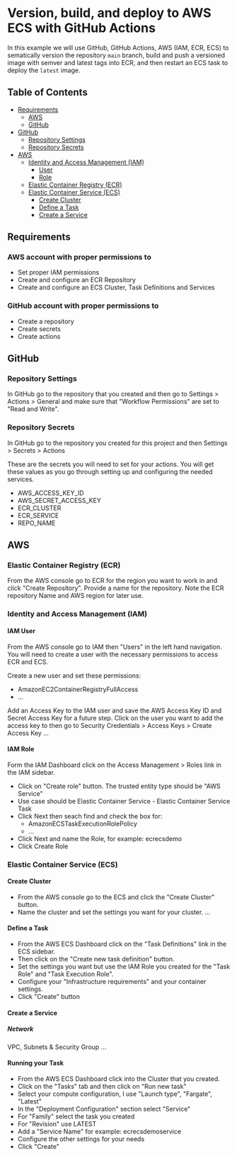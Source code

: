 # Version, build, and deploy to AWS ECS with GitHub Actions

In this example we will use GitHub, GitHub Actions, AWS (IAM, ECR, ECS) to sematically version the repository `main` branch, build and push a versioned image with semver and latest tags into ECR, and then restart an ECS task to deploy the `latest` image.

## Table of Contents

- [Requirements](#requirements)
  - [AWS](#aws-account-with-proper-permissions-to)
  - [GitHub](#github-account-with-proper-permissions-to)
- [GitHub](#github)
  - [Repository Settings](#repository-settings)
  - [Repository Secrets](#repository-secrets)
- [AWS](#aws)
  - [Identity and Access Management (IAM)](#identity-and-access-management-iam)
    - [User](#iam-user)
    - [Role](#iam-role)
  - [Elastic Container Registry (ECR)](#elastic-container-registry-ecr)
  - [Elastic Container Service (ECS)](#elastic-container-service-ecs)
    - [Create Cluster](#create-cluster)
    - [Define a Task](#define-a-task)
    - [Create a Service](#create-a-service)

## Requirements

### AWS account with proper permissions to

- Set proper IAM permissions
- Create and configure an ECR Repository
- Create and configure an ECS Cluster, Task Definitions and Services

### GitHub account with proper permissions to

- Create a repository
- Create secrets
- Create actions

## GitHub

### Repository Settings

In GitHub go to the repository that you created and then go to Settings > Actions > General and make sure that "Workflow Permissions" are set to "Read and Write".

### Repository Secrets

In GitHub go to the repository you created for this project and then Settings > Secrets > Actions

These are the secrets you will need to set for your actions. You will get these values as you go through setting up and configuring the needed services.

- AWS_ACCESS_KEY_ID
- AWS_SECRET_ACCESS_KEY
- ECR_CLUSTER
- ECR_SERVICE
- REPO_NAME

## AWS

### Elastic Container Registry (ECR)

From the AWS console go to ECR for the region you want to work in and click "Create Repository".
Provide a name for the repository.
Note the ECR repository Name and AWS region for later use.

### Identity and Access Management (IAM)

#### IAM User

From the AWS console go to IAM then "Users" in the left hand navigation. You will need to create a user with the necessary permissions to access ECR and ECS.

Create a new user and set these permissions:

- AmazonEC2ContainerRegistryFullAccess
- ...

Add an Access Key to the IAM user and save the AWS Access Key ID and Secret Access Key for a future step.
Click on the user you want to add the access key to then go to Security Credentials > Access Keys > Create Access Key
...

#### IAM Role

Form the IAM Dashboard click on the Access Management > Roles link in the IAM sidebar.

- Click on "Create role" button. The trusted entity type should be "AWS Service"
- Use case should be Elastic Container Service - Elastic Container Service Task
- Click Next then seach find and check the box for:
  - AmazonECSTaskExecutionRolePolicy
  - ...
- Click Next and name the Role, for example: ecrecsdemo
- Click Create Role

### Elastic Container Service (ECS)

#### Create Cluster

- From the AWS console go to the ECS and click the "Create Cluster" button.
- Name the cluster and set the settings you want for your cluster.
  ...

#### Define a Task

- From the AWS ECS Dashboard click on the "Task Definitions" link in the ECS sidebar.
- Then click on the "Create new task definition" button.
- Set the settings you want but use the IAM Role you created for the "Task Role" and "Task Execution Role".
- Configure your "Infrastructure requirements" and your container settings.
- Click "Create" button

#### Create a Service

##### Network

VPC, Subnets & Security Group
...

#### Running your Task

- From the AWS ECS Dashboard click into the Cluster that you created.
- Click on the "Tasks" tab and then click on "Run new task"
- Select your compute configuration, I use "Launch type", "Fargate", "Latest"
- In the "Deployment Configuration" section select "Service"
- For "Family" select the task you created
- For "Revision" use LATEST
- Add a "Service Name" for example: ecrecsdemoservice
- Configure the other settings for your needs
- Click "Create"
